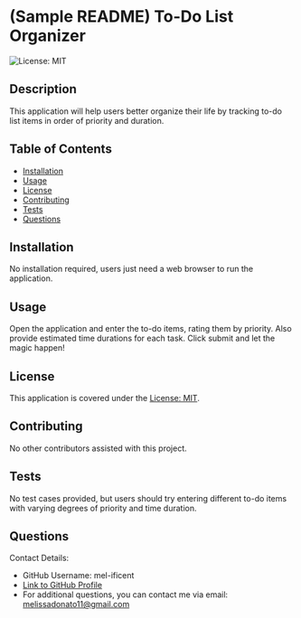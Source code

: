 # (Sample README) To-Do List Organizer 
![License: MIT](https://img.shields.io/badge/License-MIT-yellow.svg)

## Description
This application will help users better organize their life by tracking to-do list items in order of priority and duration.


## Table of Contents
- [Installation](#installation)
- [Usage](#usage)
- [License](#license)
- [Contributing](#contributing)
- [Tests](#tests)
- [Questions](#questions)


## Installation
No installation required, users just need a web browser to run the application.


## Usage
Open the application and enter the to-do items, rating them by priority.  Also provide estimated time durations for each task.  Click submit and let the magic happen!

## License
This application is covered under the [License: MIT](https://opensource.org/licenses/MIT).


## Contributing
No other contributors assisted with this project.


## Tests
No test cases provided, but users should try entering different to-do items with varying degrees of priority and time duration.


## Questions
Contact Details:

- GitHub Username: mel-ificent
- [Link to GitHub Profile](https://github.com/mel-ificent)
- For additional questions, you can contact me via email: melissadonato11@gmail.com
